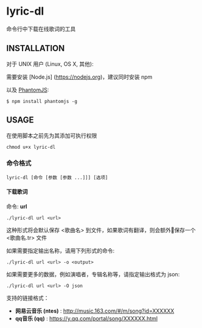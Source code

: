 # lyric-dl

命令行中下载在线歌词的工具

## INSTALLATION

对于 UNIX 用户 (Linux, OS X, 其他):

需要安装 [Node.js] (https://nodejs.org)，建议同时安装 npm

以及 [PhantomJS](http://phantomjs.org):

	$ npm install phantomjs -g
	
## USAGE

在使用脚本之前先为其添加可执行权限

	chmod u+x lyric-dl

### 命令格式
	lyric-dl [命令 [参数 [参数 ...]]] [选项]

#### 下载歌词

命令: __url__

	./lyric-dl url <url>
	
这种形式将会默认保存 <歌曲名> 到文件，如果歌词有翻译，则会额外保存一个 <歌曲名.tr> 文件

如果需要指定输出名称，请用下列形式的命令:

	./lyric-dl url <url> -o <output>
	
如果需要更多的数据，例如演唱者，专辑名称等，请指定输出格式为 json:

	./lyric-dl url <url> -O json

支持的链接格式：

* **网易云音乐 (ntes)** : http://music.163.com/#/m/song?id=XXXXXX
* **qq音乐 (qq)** : https://y.qq.com/portal/song/XXXXXX.html
